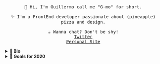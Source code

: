 <p align="center">
  <samp>
    👋 Hi, I'm Guillermo call me "G-mo" for short.
    <br /><br />✨ I'm a FrontEnd developer passionate about (pineapple) pizza
    and design. <br /><br />☕️ Wanna chat? Don't be shy!<br />
    <a href="https://twitter.com/pineapplegiant">Twitter</a><br />
    <a href="https://www.pineapplegiant.com/">Personal Site</a>
  </samp>
</p>

<details>
  <summary><b>🔬 Bio</b></summary>
  I'm a huge nerd and when I'm not coding, you'll find me making pizza, playing
  on my switch, or trying to read 3 books at once. I've interned as a software engineer at both Intel
  and Workiva, where I wrote tests, technical documentation, and web code amongst other things.
</details>

<details>
  <summary><b>🔭 Goals for 2020</b></summary>
  👨‍💻 I'm want to completely redesign my personal website to start blogging!!<br />I'm
  also hoping to learn react & react-native. I want to make a pizza app to help teach people
  the art of pizza making at home 🍕🥰
</details>
